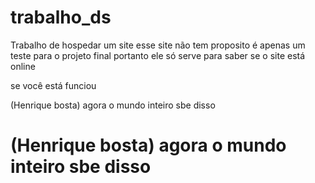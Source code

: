 # trabalho_ds
<head>
Trabalho de hospedar um site
esse site não tem proposito é apenas um teste para o projeto final
portanto ele só serve para saber se o site está online

se você está funciou 

(Henrique bosta) 
agora o mundo inteiro sbe disso
<head/>
  <body>
    <h1>
      (Henrique bosta) 
agora o mundo inteiro sbe disso
     <h1/>
      <body/>
